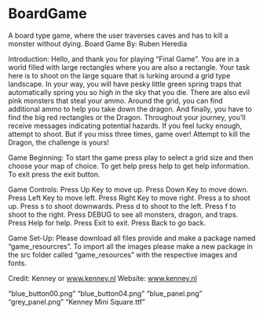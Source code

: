 # BoardGame
A board type game, where the user traverses caves and has to kill a monster without dying.
Board Game
By: Ruben Heredia

Introduction:
Hello, and thank you for playing “Final Game”. You are in a world filled with large rectangles where you are also a rectangle. Your task here is to shoot on the large square that is lurking around a grid type landscape. In your way, you will have pesky little green spring traps that automatically spring you so high in the sky that you die. There are also evil pink monsters that steal your ammo. Around the grid, you can find additional ammo to help you take down the dragon. And finally, you have to find the big red rectangles or the Dragon. Throughout your journey, you’ll receive messages indicating potential hazards. If you feel lucky enough, attempt to shoot. But if you miss three times, game over! Attempt to kill the Dragon, the challenge is yours!

Game Beginning: 
To start the game press play to select a grid size and then choose your map of choice.
To get help press help to get help information.
To exit press the exit button.

Game Controls:
Press Up Key to move up.
Press Down Key to move down.
Press Left Key to move left.
Press Right Key to move right.
Press a to shoot up.
Press s to shoot downwards.
Press d to shoot to the left.
Press f to shoot to the right.
Press DEBUG to see all monsters, dragon, and traps.
Press Help for help.
Press Exit to exit.
Press Back to go back.


Game Set-Up:
Please download all files provide and make a package named “game_resourcres”.
To import all the images please make a new package in the src folder called “game_resources”  with the respective images and fonts.



Credit: Kenney or www.kenney.nl
Website: www.kenney.nl

“blue_button00.png”
“blue_button04.png”
“blue_panel.png”
“grey_panel.png”
“Kenney Mini Square.ttf”


